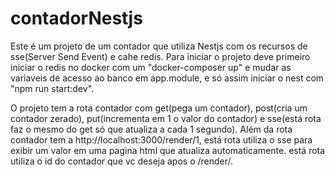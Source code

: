 # contadorNestjs

Este é um projeto de um contador que utiliza Nestjs com os recursos de sse(Server Send Event) e cahe redis. Para iniciar o projeto deve primeiro iniciar o redis
no docker com um "docker-composer up" e mudar as variaveis de acesso ao banco em app.module, e só assim iniciar o nest com "npm run start:dev".

O projeto tem a rota contador com get(pega um contador), post(cria um contador zerado), put(incrementa em 1 o valor do contador) e sse(está rota faz o mesmo do get só que atualiza a cada 1 segundo). Além da rota contador tem a http://localhost:3000/render/1, está rota utiliza o sse para exibir um valor em uma pagina html que atualiza automaticamente. está rota utiliza o id do contador que vc deseja apos o /render/.
